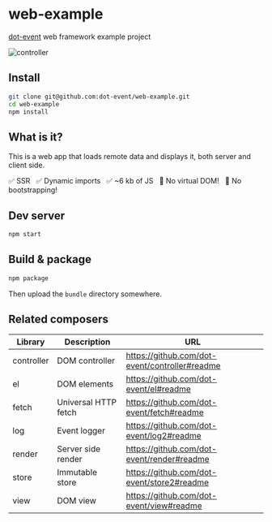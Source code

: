 # web-example

[dot-event](https://github.com/dot-event/dot-event2#readme) web framework example project

![controller](controller.gif)

## Install

```bash
git clone git@github.com:dot-event/web-example.git
cd web-example
npm install
```

## What is it?

This is a web app that loads remote data and displays it, both server and client side.

✅ SSR &nbsp; ✅ Dynamic imports &nbsp; ✅ ~6 kb of JS &nbsp; 🚫 No virtual DOM! &nbsp; 🚫 No bootstrapping!

## Dev server

```bash
npm start
```

## Build & package

```bash
npm package
```

Then upload the `bundle` directory somewhere.

## Related composers

| Library    | Description          | URL                                            |
| ---------- | -------------------- | ---------------------------------------------- |
| controller | DOM controller       | https://github.com/dot-event/controller#readme |
| el         | DOM elements         | https://github.com/dot-event/el#readme         |
| fetch      | Universal HTTP fetch | https://github.com/dot-event/fetch#readme      |
| log        | Event logger         | https://github.com/dot-event/log2#readme       |
| render     | Server side render   | https://github.com/dot-event/render#readme     |
| store      | Immutable store      | https://github.com/dot-event/store2#readme     |
| view       | DOM view             | https://github.com/dot-event/view#readme       |
